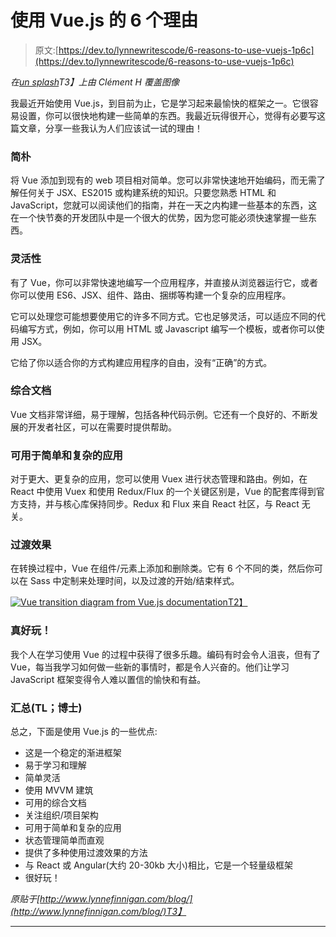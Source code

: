 # 使用 Vue.js 的 6 个理由

> 原文:[https://dev.to/lynnewritescode/6-reasons-to-use-vuejs-1p6c](https://dev.to/lynnewritescode/6-reasons-to-use-vuejs-1p6c)

*在[un splash](https://unsplash.com/photos/95YRwf6CNw8)T3】上由 Clément H 覆盖图像*

我最近开始使用 Vue.js，到目前为止，它是学习起来最愉快的框架之一。它很容易设置，你可以很快地构建一些简单的东西。我最近玩得很开心，觉得有必要写这篇文章，分享一些我认为人们应该试一试的理由！

### [](#simplicity)简朴

将 Vue 添加到现有的 web 项目相对简单。您可以非常快速地开始编码，而无需了解任何关于 JSX、ES2015 或构建系统的知识。只要您熟悉 HTML 和 JavaScript，您就可以阅读他们的指南，并在一天之内构建一些基本的东西，这在一个快节奏的开发团队中是一个很大的优势，因为您可能必须快速掌握一些东西。

### [](#flexibility)灵活性

有了 Vue，你可以非常快速地编写一个应用程序，并直接从浏览器运行它，或者你可以使用 ES6、JSX、组件、路由、捆绑等构建一个复杂的应用程序。

它可以处理您可能想要使用它的许多不同方式。它也足够灵活，可以适应不同的代码编写方式，例如，你可以用 HTML 或 Javascript 编写一个模板，或者你可以使用 JSX。

它给了你以适合你的方式构建应用程序的自由，没有“正确”的方式。

### [](#comprehensive-documentation)综合文档

Vue 文档非常详细，易于理解，包括各种代码示例。它还有一个良好的、不断发展的开发者社区，可以在需要时提供帮助。

### [](#can-be-used-for-simple-and-complex-applications)可用于简单和复杂的应用

对于更大、更复杂的应用，您可以使用 Vuex 进行状态管理和路由。例如，在 React 中使用 Vuex 和使用 Redux/Flux 的一个关键区别是，Vue 的配套库得到官方支持，并与核心库保持同步。Redux 和 Flux 来自 React 社区，与 React 无关。

### [](#transition-effects)过渡效果

在转换过程中，Vue 在组件/元素上添加和删除类。它有 6 个不同的类，然后你可以在 Sass 中定制来处理时间，以及过渡的开始/结束样式。

[![Vue transition diagram from Vue.js documentation](../Images/af3c34ed2582957a58b36f1c8160a3a0.png "Vue transition diagram from Vue.js documentation")T2】](https://res.cloudinary.com/practicaldev/image/fetch/s--K-6rbYYb--/c_limit%2Cf_auto%2Cfl_progressive%2Cq_auto%2Cw_880/http://www.lynnefinnigan.com/blog/wp-content/uploads/2018/04/transition-1024x512.png)

### [](#it-is-fun)真好玩！

我个人在学习使用 Vue 的过程中获得了很多乐趣。编码有时会令人沮丧，但有了 Vue，每当我学习如何做一些新的事情时，都是令人兴奋的。他们让学习 JavaScript 框架变得令人难以置信的愉快和有益。

### [](#summary-tldr)汇总(TL；博士)

总之，下面是使用 Vue.js 的一些优点:

*   这是一个稳定的渐进框架
*   易于学习和理解
*   简单灵活
*   使用 MVVM 建筑
*   可用的综合文档
*   关注组织/项目架构
*   可用于简单和复杂的应用
*   状态管理简单而直观
*   提供了多种使用过渡效果的方法
*   与 React 或 Angular(大约 20-30kb 大小)相比，它是一个轻量级框架
*   很好玩！

*原贴于[http://www.lynnefinnigan.com/blog/](http://www.lynnefinnigan.com/blog/)T3】*

* * *